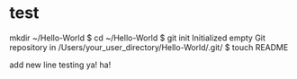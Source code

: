 test
====
mkdir ~/Hello-World
$ cd ~/Hello-World
$ git init
Initialized empty Git repository in /Users/your_user_directory/Hello-World/.git/
$ touch README

add new line testing
ya!
ha!